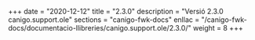 +++
date        = "2020-12-12"
title       = "2.3.0"
description = "Versió 2.3.0 canigo.support.ole"
sections    = "canigo-fwk-docs"
enllac		= "/canigo-fwk-docs/documentacio-llibreries/canigo.support.ole/2.3.0/"
weight		= 8
+++
